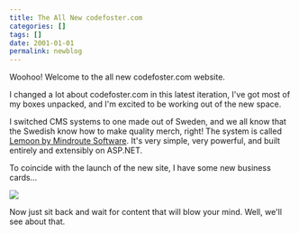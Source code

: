 ```yaml
---
title: The All New codefoster.com
categories: []
tags: []
date: 2001-01-01
permalink: newblog
---
```


Woohoo! Welcome to the all new codefoster.com website.
<!-- xmore -->

I changed a lot about codefoster.com in this latest iteration, I&#39;ve got most of my boxes unpacked, and I&#39;m excited to be working out of the new space.

I switched CMS systems to one made out of Sweden, and we all know that the Swedish know how to make quality merch, right! The system is called [Lemoon by Mindroute Software](http://www.lemoon.com). It&#39;s very simple, very powerful, and built entirely and extensibly on ASP.NET.

To coincide with the launch of the new site, I have some new business cards...

![](/files/newblog_01.png)

Now just sit back and wait for content that will blow your mind. Well, we&#39;ll see about that.